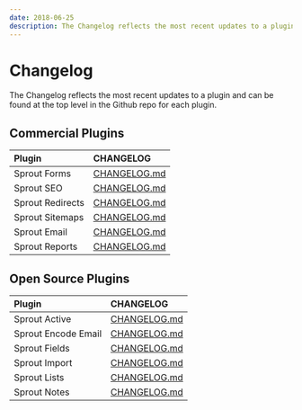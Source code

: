 ```yaml
---
date: 2018-06-25
description: The Changelog reflects the most recent updates to a plugin and can be found at the top level in the Github repo for each plugin.
---
```


# Changelog

The Changelog reflects the most recent updates to a plugin and can be found at the top level in the Github repo for each plugin.

## Commercial Plugins

| Plugin            | CHANGELOG           |
|:----------------- |:------------------- |
| Sprout Forms      | [CHANGELOG.md][#Forms3]   |
| Sprout SEO        | [CHANGELOG.md][#Seo3]     |
| Sprout Redirects  | [CHANGELOG.md][#Redirects3]  |
| Sprout Sitemaps   | [CHANGELOG.md][#Sitemaps3]   |
| Sprout Email      | [CHANGELOG.md][#Email3]   |
| Sprout Reports    | [CHANGELOG.md][#Reports3] |


[#Forms3]: https://github.com/barrelstrength/craft-sprout-forms
[#Seo3]: https://github.com/barrelstrength/craft-sprout-seo
[#Redirects3]: https://github.com/barrelstrength/craft-sprout-redirects
[#Sitemaps3]: https://github.com/barrelstrength/craft-sprout-sitemaps
[#Email3]: https://github.com/barrelstrength/craft-sprout-email
[#Reports3]: https://github.com/barrelstrength/craft-sprout-reports

## Open Source Plugins

| Plugin              | CHANGELOG           |
|:------------------- |:------------------- |
| Sprout Active       | [CHANGELOG.md][#Active3]  |
| Sprout Encode Email | [CHANGELOG.md][#Encode3]  |
| Sprout Fields       | [CHANGELOG.md][#Fields3]  |
| Sprout Import       | [CHANGELOG.md][#Import3] |
| Sprout Lists        | [CHANGELOG.md][#Lists3]   |
| Sprout Notes        | [CHANGELOG.md][#Notes3]   |

[#Active3]: https://github.com/barrelstrength/craft-sprout-active
[#Encode3]: https://github.com/barrelstrength/craft-sprout-encode-email
[#Fields3]: https://github.com/barrelstrength/craft-sprout-fields
[#Import3]: https://github.com/barrelstrength/craft-sprout-import
[#Lists3]: https://github.com/barrelstrength/craft-sprout-lists
[#Notes3]: https://github.com/barrelstrength/craft-sprout-notes


